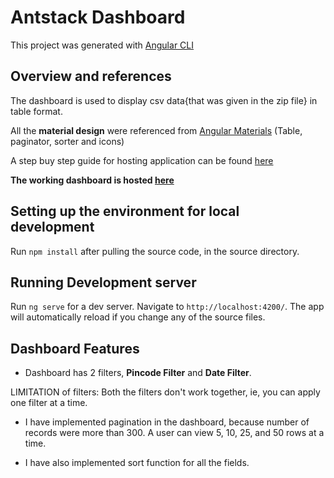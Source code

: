 # Antstack Dashboard

This project was generated with [Angular CLI](https://github.com/angular/angular-cli)

## Overview and references

The dashboard is used to display csv data{that was given in the zip file} in table format.

All the **material design** were referenced from [Angular Materials](https://material.angular.io/) (Table, paginator, sorter and icons)

A step buy step guide for hosting application can be found [here](https://itnext.io/how-to-deploy-angular-application-to-heroku-1d56e09c5147)

**The working dashboard is hosted [here](https://antstack-dashboard.herokuapp.com/)**

## Setting up the environment for local development

Run `npm install` after pulling the source code, in the source directory.

## Running Development server

Run `ng serve` for a dev server. Navigate to `http://localhost:4200/`. The app will automatically reload if you change any of the source files.

## Dashboard Features

- Dashboard has 2 filters, **Pincode Filter** and **Date Filter**.

LIMITATION of filters: Both the filters don't work together, ie, you can apply one filter at a time.

- I have implemented pagination in the dashboard, because number of records were more than 300. A user can view 5, 10, 25, and 50 rows at a time.

- I have also implemented sort function for all the fields.
